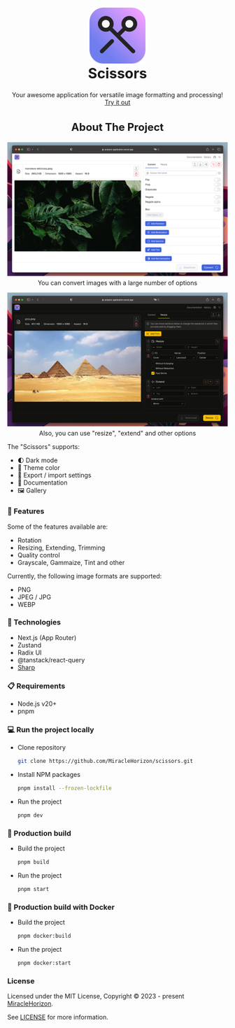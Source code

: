 <br />
<div align="center">
  <a href="https://raw.githubusercontent.com/MiracleHorizon/scissors/main/public/favicon-32x32.png">
    <img src="public/android-chrome-192x192.png" alt="Logo" width=128 height=128>
  </a>

  <h1 style="font-size: 32px; margin-top: 0">️Scissors</h1>

  <p>
    Your awesome application for versatile image formatting and processing!
    <br />
    <a href="https://scissors-application.vercel.app" rel="noreferrer" target="_blank">Try it out</a>
  </p>
</div>

<h2 align="center" style="font-size: 24px;">About The Project</h2>

[![Project screenshot 1][preview-screenshot-1]][project-github]
<p align="center" style="margin-top: -10px;">You can convert images with a large number of options</p>

[![Project screenshot 2][preview-screenshot-2]][project-github]
<p align="center" style="margin-top: -10px;">Also, you can use "resize", "extend" and other options</p>

The "Scissors" supports:
* 🌓 Dark mode
* 🎨 Theme color
* 💾 Export / import settings
* 📖 Documentation
* 🖼️ Gallery

### 🧨 Features
Some of the features available are:
* Rotation
* Resizing, Extending, Trimming
* Quality control
* Grayscale, Gammaize, Tint and other

Currently, the following image formats are supported:
* PNG
* JPEG / JPG
* WEBP

### 🔧 Technologies

* Next.js (App Router)
* Zustand
* Radix UI
* @tanstack/react-query
* [Sharp](https://sharp.pixelplumbing.com/)

### 📋 Requirements

* Node.js v20+
* pnpm

### 💻 Run the project locally
* Clone repository
   ```sh
   git clone https://github.com/MiracleHorizon/scissors.git
   ```
* Install NPM packages
   ```sh
   pnpm install --frozen-lockfile
   ```
* Run the project
   ```sh
   pnpm dev
   ```

### 🚀 Production build

* Build the project
   ```sh
   pnpm build
   ```
* Run the project
   ```sh
   pnpm start
   ```

### 🐳 Production build with Docker

* Build the project
   ```sh
   pnpm docker:build
   ```
* Run the project
   ```sh
   pnpm docker:start
   ```

### License

Licensed under the MIT License, Copyright © 2023 - present [MiracleHorizon](https://github.com/MiracleHorizon).

See [LICENSE](https://github.com/MiracleHorizon/scissors/blob/main/LICENSE) for more information.

[project-github]: https://github.com/MiracleHorizon/scissors
[preview-screenshot-1]: social/og-image-share-light.png
[preview-screenshot-2]: social/og-image-share-dark.png
